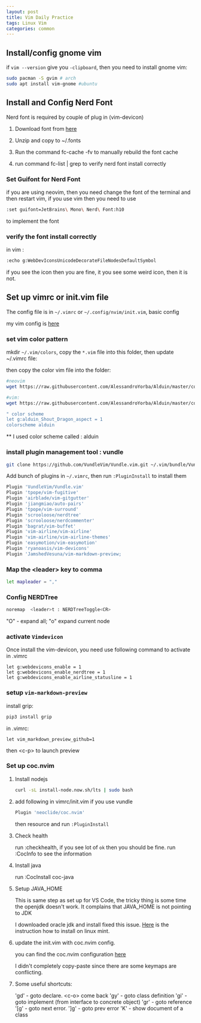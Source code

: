 ```yaml
---
layout: post
title: Vim Daily Practice
tags: Linux Vim
categories: common
---
```


## Install/config gnome vim

if `vim --version` give you `-clipboard`, then you need to install gnome vim:

~~~bash
sudo pacman -S gvim # arch
sudo apt install vim-gnome #ubuntu
~~~

## Install and Config Nerd Font

Nerd font is required by couple of plug in (vim-devicon)

1. Download font from [here](https://www.nerdfonts.com/font-downloads)

2. Unzip and copy to ~/.fonts

3. Run the command fc-cache -fv to manually rebuild the font cache

4. run command fc-list | grep <fontName> to verify nerd font install correctly


### Set Guifont for Nerd Font

if you are using neovim, then you need change the font of the terminal and then restart vim, if you use vim then you need to use 

~~~bash
:set guifont=JetBrains\ Mono\ Nerd\ Font:h10
~~~

to implement the font

### verify the font install correctly

in vim :

~~~bash
:echo g:WebDevIconsUnicodeDecorateFileNodesDefaultSymbol
~~~

if you see the icon then you are fine, it you see some weird icon, then it is not.


## Set up vimrc or init.vim file

The config file is in `~/.vimrc` or `~/.config/nvim/init.vim`, basic config

my vim config is [here](https://raw.githubusercontent.com/R0NGSH3N/r0ngsh3n-vim/main/nvim/init.vim)

### set vim color pattern

mkdir `~/.vim/colors`, copy the `*.vim` file into this folder, then update ~/.vimrc file:

then copy the color vim file into the folder:

~~~bash
#neovim
wget https://raw.githubusercontent.com/AlessandroYorba/Alduin/master/colors/alduin.vim -O ~/.config/nvim/colors/alduin.vim

#vim:
wget https://raw.githubusercontent.com/AlessandroYorba/Alduin/master/colors/alduin.vim -O ~/.vim/colors/alduin.vim
~~~

~~~bash
" color scheme
let g:alduin_Shout_Dragon_aspect = 1
colorscheme alduin
~~~

** I used color scheme called : alduin

### install plugin management tool : vundle

~~~bash
git clone https://github.com/VundleVim/Vundle.vim.git ~/.vim/bundle/Vundle.vim
~~~

Add bunch of plugins in `~/.vimrc`, then run `:PluginInstall` to install them

~~~bash
Plugin 'VundleVim/Vundle.vim'
Plugin 'tpope/vim-fugitive' 
Plugin 'airblade/vim-gitgutter' 
Plugin 'jiangmiao/auto-pairs'                                                       
Plugin 'tpope/vim-surround'                                                         
Plugin 'scrooloose/nerdtree'                                                        
Plugin 'scrooloose/nerdcommenter'                                                   
Plugin 'bagrat/vim-buffet'
Plugin 'vim-airline/vim-airline'
Plugin 'vim-airline/vim-airline-themes'
Plugin 'easymotion/vim-easymotion'
Plugin 'ryanoasis/vim-devicons'
Plugin 'JamshedVesuna/vim-markdown-preview;
~~~

### Map the \<leader\> key to comma

~~~bash
let mapleader = ","
~~~

### Config NERDTree

~~~bash
noremap  <leader>t : NERDTreeToggle<CR>
~~~

"O" - expand all; "o" expand current node

### activate `Vimdevicon`

  Once install the vim-devicon, you need use following command to activate in .vimrc

~~~vimscript
let g:webdevicons_enable = 1
let g:webdevicons_enable_nerdtree = 1                                               
let g:webdevicons_enable_airline_statusline = 1    
~~~

### setup `vim-markdown-preview`

install grip:

~~~bash
pip3 install grip
~~~

in .vimrc:

~~~vimscript
let vim_markdown_preview_github=1
~~~

then \<c-p\> to launch preview

### Set up coc.nvim

1. Install nodejs

    ~~~bash
    curl -sL install-node.now.sh/lts | sudo bash
    ~~~

2. add following in vimrc/init.vim if you use vundle

    ~~~bash
    Plugin 'neoclide/coc.nvim'
    ~~~

    then resource and run `:PluginInstall`

3. Check health

    run :checkhealth, if you see lot of `ok` then you should be fine.
    run :CocInfo to see the information

4. Install java

    run :CocInstall coc-java

5. Setup JAVA_HOME 

    This is same step as set up for VS Code, the tricky thing is some time the
    openjdk doesn't work. It complains that JAVA_HOME is not pointing to JDK

    I downloaded oracle jdk and install fixed this issue. [Here](https://linuxhint.com/install_java_linux_mint/) is the
    instruction how to install on linux mint.

6. update the init.vim with coc.nvim config.

    you can find the coc.nvim configuration [here](https://github.com/neoclide/coc.nvim#example-vim-configuration)

    I didn't completely copy-paste since there are some keymaps are conflicting.

7. Some useful shortcuts:

    'gd' - goto declare. \<c-o\> come back
    'gy' - goto class definition
    'gi' - goto implement (from interface to concrete object)
    'gr' - goto reference
    '[g' - goto next error. ']g' - goto prev error
    'K'  - show document of a class

